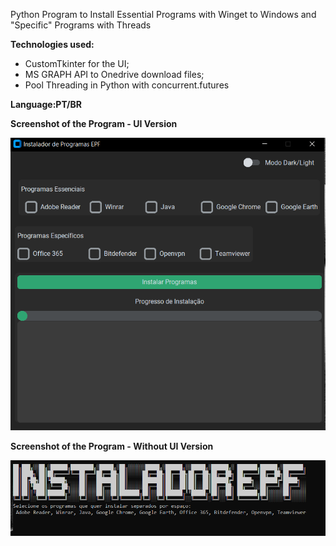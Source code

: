 Python Program to Install Essential Programs with Winget to Windows and "Specific" Programs with Threads

**Technologies used:**

- CustomTkinter for the UI;
- MS GRAPH API to Onedrive download files;
- Pool Threading in Python with concurrent.futures

**Language:PT/BR**

**Screenshot of the Program - UI Version**

![Screenshot of the Program - UI Version](img/program_ui_ss.png "Screenshot of the Program - UI Version")


**Screenshot of the Program - Without UI Version**

![Screenshot of the Program - Without UI Version](img/program_withoutui_ss.png "Screenshot of the Program - Without UI Version")